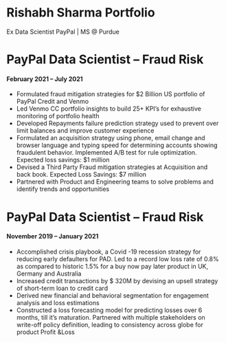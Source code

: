 # Rishabh Sharma Portfolio
Ex Data Scientist PayPal | MS @ Purdue

# PayPal Data Scientist – Fraud Risk
#### February 2021 – July 2021
* Formulated fraud mitigation strategies for $2 Billion US portfolio of PayPal Credit and Venmo
* Led Venmo CC portfolio insights to build 25+ KPI’s for exhaustive monitoring of portfolio health
* Developed Repayments failure prediction strategy used to prevent over limit balances and improve customer experience
* Formulated an acquisition strategy using phone, email change and browser language and typing speed for determining accounts showing fraudulent behavior. Implemented A/B test for rule optimization. Expected loss savings: $1 million
* Devised a Third Party Fraud mitigation strategies at Acquisition and back book. Expected Loss Savings: $7 million
* Partnered with Product and Engineering teams to solve problems and identify trends and opportunities



# PayPal Data Scientist – Fraud Risk
#### November 2019 – January 2021
* Accomplished crisis playbook, a Covid -19 recession strategy for reducing early defaulters for PAD. Led to a record low loss rate of 0.8% as compared to historic 1.5% for a buy now pay later product in UK, Germany and Australia
* Increased credit transactions by $ 320M by devising an upsell strategy of short-term loan to credit card
* Derived new financial and behavioral segmentation for engagement analysis and loss estimations
* Constructed a loss forecasting model for predicting losses over 6 months, till it’s maturation. Partnered with multiple stakeholders on write-off policy definition, leading to consistency across globe for product Profit &Loss



